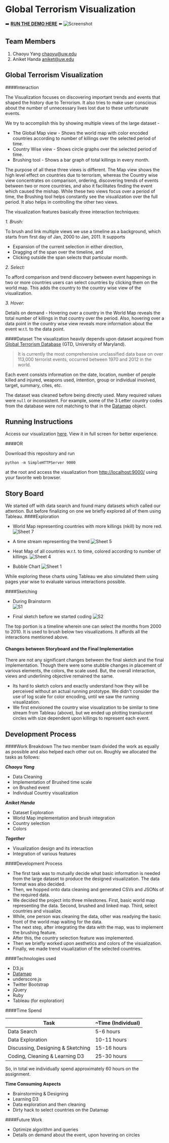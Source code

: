 Global Terrorism Visualization
===============
:arrow_right: [**RUN THE DEMO HERE**](parano.github.io/Global-Terrorism-Visualization/) :arrow_left:
![Screenshot](images/screenshot.png)

## Team Members

1. Chaoyu Yang <chaoyu@uw.edu>
2. Aniket Handa <aniket@uw.edu>

## Global Terrorism Visualization

####Interaction

The Visualization focuses on discovering important trends and events that shaped the history due to Terrorism. It also tries to make user conscious about the number of unnecessary lives lost due to these unfortunate events. 

We try to accomplish this by showing multiple views of the large dataset - 

* The Global Map view - Shows the world map with color encoded countries according to number of killings over the selected period of time. 
* Country Wise view - Shows circle graphs over the selected period of time. 
* Brushing tool - Shows a bar graph of total killings in every month.

The purpose of all these three views is different. The Map view shows the high level effect on countries due to terrorism, whereas the Country wise view concentrates on comparison, ordering, discovering trends of events between two or more countries, and also it facilitates finding the event which caused the mishap. While these two views focus over a period of time, the Brushing tool helps constantly see the visualization over the full period. It also helps in controlling the other two views.

The visualization features basically three interaction techniques:

_1. Brush:_ 

To brush and link multiple views we use a timeline as a background, which starts from first day of Jan, 2000 to Jan, 2011. It supports 

* Expansion of the current selection in either direction, 
* Dragging of the span over the timeline, and 
* Clicking outside the span selects that particular month.  

_2. Select:_

To afford comparison and trend discovery between event happenings in two or more countries users can select countries by clicking them on the world map. This adds the country to the country wise view of the visualization.


_3. Hover:_

Details on demand - Hovering over a country in the World Map reveals the total number of killings in that country over the period. Also, hovering over a data point in  the country wise view reveals more information about the event w.r.t. to the data point. 

####Dataset
The visualization heavily depends upon dataset acquired from [Global Terrorism Database](http://www.start.umd.edu/gtd) (GTD, University of Maryland). 
>It is currently the most comprehensive unclassified data base on over 113,000 terrorist events, occurred between 1970 and 2012 in the world.

Each event consists information on the date, location, number of people killed and injured, weapons used, intention, group or individual involved, target, summary, cites, etc.

The dataset was cleaned before being directly used. Many required values were `null` or inconsistent. For example, some of the 3 Letter country codes from the database were not matching to that in the [Datamap](http://datamaps.github.io/) object.


## Running Instructions

Access our visualization [here](http://cse512-14w.github.io/a3-chaoyu-aniket/). View it in full screen for better experience.

####OR 

Download this repository and run 

`python -m SimpleHTTPServer 9000` 

at the root and access the visualization from <http://localhost:9000/> using your favorite web browser. 


## Story Board

We started off with data search and found many datasets which called our attention. But before finalizing on one we briefly explored all of them using Tableau.
####Exploration 

* World Map representing countries with more killings (nkill) by more red.
![Sheet 7](images/tableau/Sheet%207.png)

* A time stream representing the trend
![Sheet 5](images/tableau/Sheet%205.png)

* Heat Map of all countries w.r.t. to time, colored according to number of killings.
![Sheet 4](images/tableau/Sheet%204.png)

* Bubble Chart
![Sheet 1](images/tableau/Sheet%201.png)

While exploring these charts using Tableau we also simulated them using pages year wise to evaluate various interactions possible.

####Sketching

* During Brainstorm  
![S1](images/sketch/s1.jpg)

* Final sketch before we started coding
![S2](images/sketch/s2.jpg)

The top portion is a timeline wherein one can select the months from 2000 to 2010. It is used to brush below two visualizations. It affords all the interactions mentioned above.   

#### Changes between Storyboard and the Final Implementation

There are not any significant changes between the final sketch and the final implementation. Though there were some stubble changes in placement of various elements, the colors, the scale used. But, the overall interaction, views and underlining objective remained the same.

* Its hard to sketch colors and exactly understand how they will be perceived without an actual running prototype. We didn't consider the use of log scale for color encoding, until we saw the running visualization.
* We first envisioned the country wise visualization to be similar to time stream from Tableau (above), but we ended up plotting translucent circles with size dependent upon killings to represent each event.

## Development Process

####Work Breakdown
The two member team divided the work as equally as possible and also helped each other out on. Roughly we allocated the tasks as follows:

**_Chaoyu Yang_**

* Data Cleaning
* Implementation of Brushed time scale
* on Brushed event
* Individual Country visualization 

**_Aniket Handa_**

* Dataset Exploration
* World Map implementation and brush integration
* Country selection
* Colors

**_Together_**

* Visualization design and its interaction
* Integration of various features

####Development Process

* The first task was to mutually decide what basic information is needed from the large dataset to produce the designed visualization. The data format was also decided.
* Then, we hopped onto data cleaning and generated CSVs and JSONs of the required data.
* We decided the project into three milestones. First, basic world map representing the data. Second, brushed and linked map. Third, select countries and visualize.
* While, one person was cleaning the data, other was readying the basic front of the world map waiting for the data.
* The next step, after integrating the data with the map, was to implement the brushing feature.
* After this, the country selection feature was implemented.
* Then we briefly worked upon aesthetics and colors of the visualization.
* Finally, we made trend visualization of the selected countries. 

####Technologies used
* D3.js
* [Datamap](http://datamaps.github.io/)
* underscore.js
* Twitter Bootstrap
* jQuery
* Ruby
* Tableau (for exploration)

####Time Spend

Task | ~Time (Individual) | 
------------ | -------------
Data Search | 5-6 hours
Data Exploration | 10-11 hours
Discussing, Designing & Sketching | 15-16 hours
Coding, Cleaning & Learning D3| 25-30 hours 

So, in total we individually spend approximately 60 hours on the assignment.

**Time Consuming Aspects**

- Brainstorming & Designing
- Learning D3
- Data exploration and then cleaning
- Dirty hack to select countries on the Datamap

####Future Work
- Optimize algorithm and queries
- Details on demand about the event, upon hovering on circles
